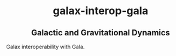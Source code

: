 <h1 align='center'> galax-interop-gala </h1>
<h2 align="center">Galactic and Gravitational Dynamics</h2>

Galax interoperability with Gala.
